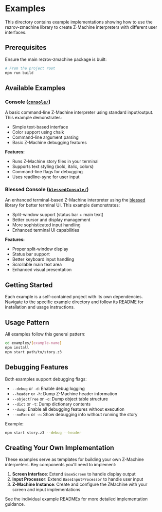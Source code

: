 # Examples

This directory contains example implementations showing how to use the rezrov-zmachine library to create Z-Machine interpreters with different user interfaces.

## Prerequisites

Ensure the main rezrov-zmachine package is built:

```bash
# From the project root
npm run build
```

## Available Examples

### Console ([`console/`](console/))

A basic command-line Z-Machine interpreter using standard input/output. This example demonstrates:

- Simple text-based interface
- Color support using chalk
- Command-line argument parsing
- Basic Z-Machine debugging features

**Features:**

- Runs Z-Machine story files in your terminal
- Supports text styling (bold, italic, colors)
- Command-line flags for debugging
- Uses readline-sync for user input

### Blessed Console ([`blessedConsole/`](blessedConsole/))

An enhanced terminal-based Z-Machine interpreter using the [blessed](https://www.npmjs.com/package/blessed) library for better terminal UI. This example demonstrates:

- Split-window support (status bar + main text)
- Better cursor and display management
- More sophisticated input handling
- Enhanced terminal UI capabilities

**Features:**

- Proper split-window display
- Status bar support
- Better keyboard input handling
- Scrollable main text area
- Enhanced visual presentation

## Getting Started

Each example is a self-contained project with its own dependencies. Navigate to the specific example directory and follow its README for installation and usage instructions.

## Usage Pattern

All examples follow this general pattern:

```bash
cd examples/[example-name]
npm install
npm start path/to/story.z3
```

## Debugging Features

Both examples support debugging flags:

- `--debug` or `-d`: Enable debug logging
- `--header` or `-h`: Dump Z-Machine header information
- `--objectTree` or `-o`: Dump object table structure
- `--dict` or `-t`: Dump dictionary contents
- `--dump`: Enable all debugging features without execution
- `--noExec` or `-n`: Show debugging info without running the story

Example:

```bash
npm start story.z3 --debug --header
```

## Creating Your Own Implementation

These examples serve as templates for building your own Z-Machine interpreters. Key components you'll need to implement:

1. **Screen Interface**: Extend `BaseScreen` to handle display output
2. **Input Processor**: Extend `BaseInputProcessor` to handle user input
3. **Z-Machine Instance**: Create and configure the ZMachine with your screen and input implementations

See the individual example READMEs for more detailed implementation guidance.
